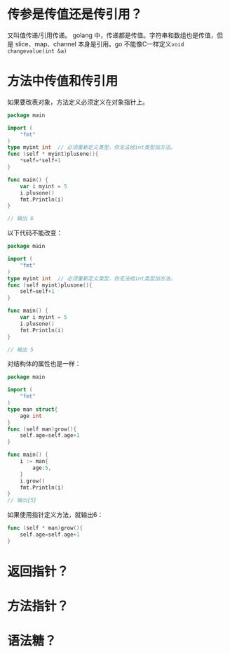# 传参是传值还是传引用？
又叫值传递/引用传递。
golang 中，传递都是传值。字符串和数组也是传值，但是 slice、map、channel 本身是引用。go 不能像C一样定义`void changevalue(int &a)`

# 方法中传值和传引用
如果要改表对象，方法定义必须定义在对象指针上。
```go
package main

import (
	"fmt"
)
type myint int  // 必须重新定义类型，你无法给int类型加方法。
func (self * myint)plusone(){
	*self=*self+1
}

func main() {
	var i myint = 5
	i.plusone()
	fmt.Println(i)
}

// 输出 6
```

以下代码不能改变：
```go
package main

import (
	"fmt"
)
type myint int  // 必须重新定义类型，你无法给int类型加方法。
func (self myint)plusone(){
	self=self+1
}

func main() {
	var i myint = 5
	i.plusone()
	fmt.Println(i)
}

// 输出 5
```



对结构体的属性也是一样：

```go
package main

import (
	"fmt"
)
type man struct{
	age int
}
func (self man)grow(){
	self.age=self.age+1
}

func main() {
	i := man{
		age:5,
	}
	i.grow()
	fmt.Println(i)
}
// 输出{5}
```

如果使用指针定义方法，就输出6：
```go
func (self * man)grow(){
	self.age=self.age+1
}
```


# 返回指针？

# 方法指针？

# 语法糖？



